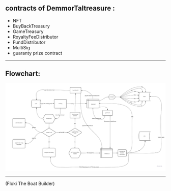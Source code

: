 <H2> contracts of DemmorTaltreasure :</h2>

- NFT
- BuyBackTreasury
- GameTreasury
- RoyaltyFeeDistributor
- FundDistributor
- MultiSig
- guaranty prize contract

---

<H2>Flowchart:</h2>

![image flowchart](./Flowchart.jpg)

---

(Floki The Boat Builder)
